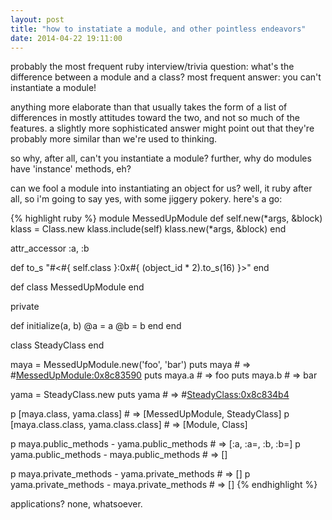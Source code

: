 ```yaml
---
layout: post
title: "how to instatiate a module, and other pointless endeavors"
date: 2014-04-22 19:11:00
---
```


probably the most frequent ruby interview/trivia question: what's the difference between a module and a class? most frequent answer: you can't instantiate a module!

anything more elaborate than that usually takes the form of a list of differences in mostly attitudes toward the two, and not so much of the features. a slightly more sophisticated answer might point out that they're probably more similar than we're used to thinking.

so why, after all, can't you instantiate a module? further, why do modules have 'instance' methods, eh?

can we fool a module into instantiating an object for us? well, it ruby after all, so i'm going to say yes, with some jiggery pokery. here's a go:

{% highlight ruby %}
module MessedUpModule
  def self.new(*args, &block)
    klass = Class.new
    klass.include(self)
    klass.new(*args, &block)
  end

  attr_accessor :a, :b

  def to_s
    "#<#{ self.class }:0x#{ (object_id * 2).to_s(16) }>"
  end

  def class
    MessedUpModule
  end

  private

  def initialize(a, b)
    @a = a
    @b = b
  end
end

class SteadyClass
end

maya = MessedUpModule.new('foo', 'bar')
puts maya   # => #<MessedUpModule:0x8c83590>
puts maya.a # => foo
puts maya.b # => bar

yama = SteadyClass.new
puts yama # => #<SteadyClass:0x8c834b4>

p [maya.class, yama.class]             # => [MessedUpModule, SteadyClass]
p [maya.class.class, yama.class.class] # => [Module, Class]

p maya.public_methods - yama.public_methods # => [:a, :a=, :b, :b=]
p yama.public_methods - maya.public_methods # => []

p maya.private_methods - yama.private_methods # => []
p yama.private_methods - maya.private_methods # => []
{% endhighlight %}


applications? none, whatsoever.
